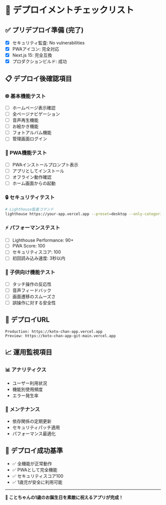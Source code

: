 # 🚀 デプロイメントチェックリスト

## ✅ プリデプロイ準備 (完了)

- [x] セキュリティ監査: No vulnerabilities
- [x] PWAアイコン: 完全対応
- [x] Next.js 15: 完全互換
- [x] プロダクションビルド: 成功

## 📋 デプロイ後確認項目

### 🌐 **基本機能テスト**

- [ ] ホームページ表示確認
- [ ] 全ページナビゲーション
- [ ] 音声再生機能
- [ ] お絵かき機能
- [ ] フォトアルバム機能
- [ ] 管理画面ログイン

### 📱 **PWA機能テスト**

- [ ] PWAインストールプロンプト表示
- [ ] アプリとしてインストール
- [ ] オフライン動作確認
- [ ] ホーム画面からの起動

### 🔒 **セキュリティテスト**

```bash
# Lighthouse監査コマンド
lighthouse https://your-app.vercel.app --preset=desktop --only-categories=security,pwa
```

### ⚡ **パフォーマンステスト**

- [ ] Lighthouse Performance: 90+
- [ ] PWA Score: 100
- [ ] セキュリティスコア: 100
- [ ] 初回読み込み速度: 3秒以内

### 🎯 **子供向け機能テスト**

- [ ] タッチ操作の反応性
- [ ] 音声フィードバック
- [ ] 画面遷移のスムーズさ
- [ ] 誤操作に対する安全性

## 🔗 デプロイURL

```
Production: https://koto-chan-app.vercel.app
Preview: https://koto-chan-app-git-main.vercel.app
```

## 📈 運用監視項目

### 📊 **アナリティクス**

- ユーザー利用状況
- 機能別使用頻度
- エラー発生率

### 🔧 **メンテナンス**

- 依存関係の定期更新
- セキュリティパッチ適用
- パフォーマンス最適化

## 🎉 デプロイ成功基準

- ✅ 全機能が正常動作
- ✅ PWAとして完全機能
- ✅ セキュリティスコア100
- ✅ 1歳児が安全に利用可能

---

**🎂 ことちゃんの1歳のお誕生日を素敵に祝えるアプリが完成！**
